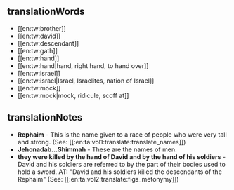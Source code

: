 ## translationWords

* [[en:tw:brother]]
* [[en:tw:david]]
* [[en:tw:descendant]]
* [[en:tw:gath]]
* [[en:tw:hand]]
* [[en:tw:hand|hand, right hand, to hand over]]
* [[en:tw:israel]]
* [[en:tw:israel|Israel, Israelites, nation of Israel]]
* [[en:tw:mock]]
* [[en:tw:mock|mock, ridicule, scoff at]]

## translationNotes

* **Rephaim** - This is the name given to a race of people who were very tall and strong. (See: [[:en:ta:vol1:translate:translate_names]])
* **Jehonadab...Shimmah** - These are the names of men.
* **they were killed by the hand of David and by the hand of his soldiers** - David and his soldiers are referred to by the part of their bodies used to hold a sword. AT: "David and his soldiers killed the descendants of the Rephaim" (See: [[:en:ta:vol2:translate:figs_metonymy]])
